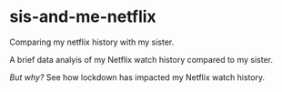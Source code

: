 # sis-and-me-netflix
Comparing my netflix history with my sister.

A brief data analyis of my Netflix watch history compared to my sister. 

*But why?*
See how lockdown has impacted my Netflix watch history.
